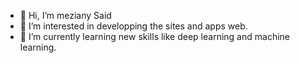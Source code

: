 - 👋 Hi, I’m meziany Said
- 👀 I’m interested in developping the sites and apps web.
- 🌱 I’m currently learning new skills like deep learning and machine learning.

<!---
meziany97/meziany97 is a ✨ special ✨ repository because its `README.md` (this file) appears on your GitHub profile.
You can click the Preview link to take a look at your changes.
--->
